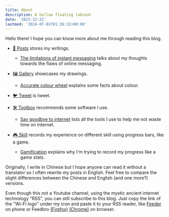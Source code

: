 ```yaml
---
title: About
description: A hollow floating labcoat
date: '2023-12-22'
lastmod: '2024-07-01T01:36:32+08:00'
---
```

Hello there! I hope you can know more about me through reading this blog. 

- [📝 Posts](/en/posts) stores my writings.
    - [The limitations of instant messaging](/en/posts/instant-messaging) talks about my thoughts towards the flaws of online messaging.

- [🖼️ Gallery](/en/gallery) showcases my drawings.
    - [Accurate colour wheel](/en/gallery/accurate-colour-wheel) explains some facts about colour.

- [🐦 Tweet](/en/tweet) is tweet.

- [🛠️ Toolbox](/en/toolbox) recommends some software I use.
    - [Say goodbye to internet](/en/toolbox/say-goodbye-to-internet) lists all the tools I use to help me not waste time on internet.

- [🎮 Skill](/en/skill) records my experience on different skill using progress bars, like a game.
    - [Gamification](/en/skill/introduction) explains why I'm trying to record my progress like a game stats.

Originally, I write in Chinese but I hope anyone can read it without a translator so I often rewrite my posts in English. Feel free to compare the slight differences between the Chinese and English (and one more?) versions.

Even though this not a Youtube channel, using the mystic ancient internet technology "RSS", you can still subscribe to this blog. Just copy the link of the "Wi-Fi logo" under my icon and paste it to your RSS reader, like [Feeder](https://f-droid.org/en/packages/com.nononsenseapps.feeder/) on phone or Feedbro [(Firefox)](https://addons.mozilla.org/en-US/firefox/addon/feedbroreader/) [(Chrome)](https://chromewebstore.google.com/detail/feedbro/mefgmmbdailogpfhfblcnnjfmnpnmdfa) on browser.
